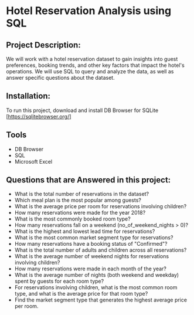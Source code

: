 
# Hotel Reservation Analysis using SQL

## Project Description:

We will work with a hotel reservation dataset to gain insights into guest preferences, booking trends, and other key factors that impact the hotel's operations. We will use SQL to query and analyze the data, as well as answer specific questions about the dataset.

## Installation:
To run this project, download and install DB Browser for SQLite [https://sqlitebrowser.org/]

## Tools 
- DB Browser
- SQL
- Microsoft Excel

  
## Questions that are Answered in this project:

- What is the total number of reservations in the dataset?
- Which meal plan is the most popular among guests?
- What is the average price per room for reservations involving children?
- How many reservations were made for the year 2018?
- What is the most commonly booked room type?
- How many reservations fall on a weekend (no_of_weekend_nights > 0)?
- What is the highest and lowest lead time for reservations?
- What is the most common market segment type for reservations?
- How many reservations have a booking status of "Confirmed"?
- What is the total number of adults and children across all reservations?
- What is the average number of weekend nights for reservations involving children?
- How many reservations were made in each month of the year?
- What is the average number of nights (both weekend and weekday) spent by guests for each room type?
- For reservations involving children, what is the most common room type, and what is the average price for that room type?
- Find the market segment type that generates the highest average price per room.

